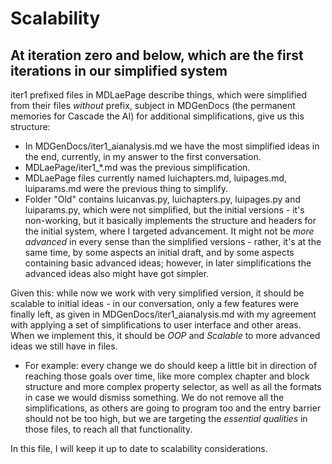 # Scalability

## At iteration zero and below, which are the first iterations in our simplified system

iter1 prefixed files in MDLaePage describe things, which were simplified from their files _without_ prefix, subject in MDGenDocs (the permanent memories for Cascade the AI) for additional simplifications, give us this structure:
* In MDGenDocs/iter1_aianalysis.md we have the most simplified ideas in the end, currently, in my answer to the first conversation.
* MDLaePage/iter1_*.md was the previous simplification.
* MDLaePage files currently named luichapters.md, luipages.md, luiparams.md were the previous thing to simplify.
* Folder "Old" contains luicanvas.py, luichapters.py, luipages.py and luiparams.py, which were not simplified, but the initial versions - it's non-working, but it basically implements the structure and headers for the initial system, where I targeted advancement. It might not be *more advanced* in every sense than the simplified versions - rather, it's at the same time, by some aspects an initial draft, and by some aspects containing basic advanced ideas; however, in later simplifications the advanced ideas also might have got simpler.

Given this: while now we work with very simplified version, it should be scalable to initial ideas - in our conversation, only a few features were finally left, as given in MDGenDocs/iter1_aianalysis.md with my agreement with applying a set of simplifications to user interface and other areas. When we implement this, it should be *OOP* and *Scalable* to more advanced ideas we still have in files.
* For example: every change we do should keep a little bit in direction of reaching those goals over time, like more complex chapter and block structure and more complex property selector, as well as all the formats in case we would dismiss something. We do not remove all the simplifications, as others are going to program too and the entry barrier should not be too high, but we are targeting the *essential qualities* in those files, to reach all that functionality.

In this file, I will keep it up to date to scalability considerations.